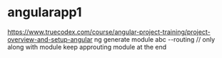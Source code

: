 # angularapp1

https://www.truecodex.com/course/angular-project-training/project-overview-and-setup-angular
ng generate module abc --routing  // only along with module
 keep approuting module at the end